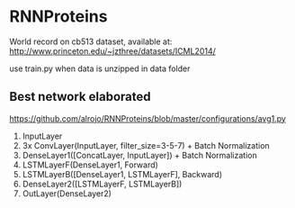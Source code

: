 # RNNProteins
World record on cb513 dataset, available at:
http://www.princeton.edu/~jzthree/datasets/ICML2014/

use train.py when data is unzipped in data folder

## Best network elaborated
https://github.com/alrojo/RNNProteins/blob/master/configurations/avg1.py
1. InputLayer
2. 3x ConvLayer(InputLayer, filter_size=3-5-7) + Batch Normalization
4. DenseLayer1([ConcatLayer, InputLayer]) + Batch Normalization
5. LSTMLayerF(DenseLayer1, Forward)
6. LSTMLayerB([DenseLayer1, LSTMLayerF], Backward)
7. DenseLayer2([LSTMLayerF, LSTMLayerB])
8. OutLayer(DenseLayer2)
